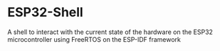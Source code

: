 # ESP32-Shell
A shell to interact with the current state of the hardware on the ESP32 microcontroller using FreeRTOS on the ESP-IDF framework
